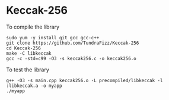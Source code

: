 # Keccak-256

To compile the library

```
sudo yum -y install git gcc gcc-c++
git clone https://github.com/TundraFizz/Keccak-256
cd Keccak-256
make -C libkeccak
gcc -c -std=c99 -O3 -s keccak256.c -o keccak256.o
```

To test the library

```
g++ -O3 -s main.cpp keccak256.o -L precompiled/libkeccak -l :libkeccak.a -o myapp
./myapp
```
